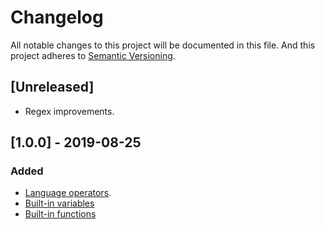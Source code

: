 # Changelog
All notable changes to this project will be documented in this file. And this project adheres to [Semantic Versioning](https://semver.org/spec/v2.0.0.html).

## [Unreleased]
- Regex improvements.

## [1.0.0] - 2019-08-25
### Added
- [Language operators](https://www.tradingview.com/pine-script-reference/#op_!=).
- [Built-in variables](https://www.tradingview.com/pine-script-reference/#var_accdist)
- [Built-in functions](https://www.tradingview.com/pine-script-reference/#fun_abs)